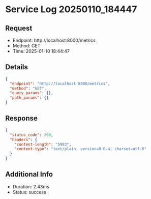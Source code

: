 # Service Log 20250110_184447

## Request
- Endpoint: http://localhost:8000/metrics
- Method: GET
- Time: 2025-01-10 18:44:47

## Details
```json
{
  "endpoint": "http://localhost:8000/metrics",
  "method": "GET",
  "query_params": {},
  "path_params": {}
}
```

## Response
```json
{
  "status_code": 200,
  "headers": {
    "content-length": "5983",
    "content-type": "text/plain; version=0.0.4; charset=utf-8"
  }
}
```

## Additional Info
- Duration: 2.43ms
- Status: success
